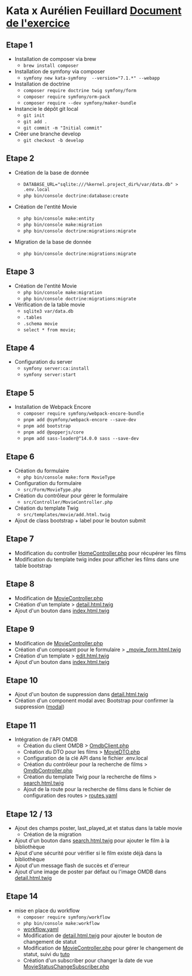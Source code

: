 # Kata x Aurélien Feuillard [Document de l'exercice](https://docs.google.com/document/d/1HFwN8MJJAcLW8EmZQsmWgFC3fSY_ZC3Y01repAzi9IM/edit#heading=h.alqi9kkdk9db)

## Etape 1

* Installation de composer via brew
  * `brew install composer`
* Installation de symfony via composer
  * `symfony new kata-symfony  --version="7.1.*" --webapp`
* Installation de doctrine
  * `composer require doctrine twig symfony/form`
  * `composer require symfony/orm-pack`
  * `composer require --dev symfony/maker-bundle`
* Instancie le dépôt git local
  * `git init`
  * `git add .`
  * `git commit -m "Initial commit"`
* Créer une branche develop
  * `git checkout -b develop`
  
## Etape 2

* Création de la base de donnée
  * `DATABASE_URL="sqlite:///%kernel.project_dir%/var/data.db" > .env.local`
  * `php bin/console doctrine:database:create`

* Création de l'entité Movie
  * `php bin/console make:entity`
  * `php bin/console make:migration`
  * `php bin/console doctrine:migrations:migrate`

* Migration de la base de donnée
  * `php bin/console doctrine:migrations:migrate`

## Etape 3

* Création de l'entité Movie
  * `php bin/console make:migration`
  * `php bin/console doctrine:migrations:migrate`
* Vérification de la table movie
  * `sqlite3 var/data.db`
  * `.tables`
  * `.schema movie`
  * `select * from movie;`

## Etape 4

* Configuration du server
  * `symfony server:ca:install`
  * `symfony server:start`

## Etape 5

* Installation de Webpack Encore
  * `composer require symfony/webpack-encore-bundle`
  * `pnpm add @symfony/webpack-encore --save-dev`
  * `pnpm add bootstrap`
  * `pnpm add @popperjs/core`
  * `pnpm add sass-loader@^14.0.0 sass --save-dev`

## Etape 6

* Création du formulaire
  * `php bin/console make:form MovieType`
* Configuration du formulaire
  * `src/Form/MovieType.php`
* Création du contrôleur pour gérer le formulaire
  * `src/Controller/MovieController.php`
* Création du template Twig
  * `src/templates/movie/add.html.twig`
* Ajout de class bootstrap + label pour le bouton submit

## Etape 7

* Modification du controller [HomeController.php](src/Controller/HomeController.php) pour récupérer les films
* Modification du template twig index pour afficher les films dans une table bootstrap

## Etape 8

* Modification de [MovieController.php](src/Controller/MovieController.php)
* Création d'un template > [detail.html.twig](templates/movie/detail.html.twig)
* Ajout d'un bouton dans [index.html.twig](templates/home/index.html.twig)

## Etape 9

* Modification de [MovieController.php](src/Controller/MovieController.php)
* Création d'un composant pour le formulaire > [_movie_form.html.twig](templates/movie/_movie_form.html.twig)
* Création d'un template > [edit.html.twig](templates/movie/edit.html.twig)
* Ajout d'un bouton dans [index.html.twig](templates/home/index.html.twig)

## Etape 10

* Ajout d'un bouton de suppression dans [detail.html.twig](templates/movie/detail.html.twig)
* Création d'un component modal avec Bootstrap pour confirmer la suppression ([modal](templates/components/confirm_delete_modal.html.twig))

## Etape 11

* Intégration de l'API OMDB
  * Création du client OMDB > [OmdbClient.php](src/Service/OmdbClient.php)
  * Création du DTO pour les films > [MovieDTO.php](src/Class/MovieDTO.php)
  * Configuration de la clé API dans le fichier .env.local
  * Création du contrôleur pour la recherche de films > [OmdbController.php](src/Controller/OmdbController.php)
  * Création du template Twig pour la recherche de films > [search.html.twig](templates/omdb/search.html.twig)
  * Ajout de la route pour la recherche de films dans le fichier de configuration des routes > [routes.yaml](config/routes.yaml)

## Etape 12 / 13

* Ajout des champs poster, last_played_at et status dans la table movie
  * Création de la migration
* Ajout d'un bouton dans [search.html.twig](templates/omdb/search.html.twig) pour ajouter le film à la bibliothèque
* Ajout d'une sécurité pour vérifier si le film existe déjà dans la bibliothèque
* Ajout d'un message flash de succès et d'erreur
* Ajout d'une image de poster par défaut ou l'image OMDB dans [detail.html.twig](templates/movie/detail.html.twig)

## Etape 14

* mise en place du workflow
  * `composer require symfony/workflow`
  * `php bin/console make:workflow`
  * [workflow.yaml](config/packages/workflow.yaml)
  * Modification de [detail.html.twig](templates/movie/detail.html.twig) pour ajouter le bouton de changement de statut
  * Modification de [MovieController.php](src/Controller/MovieController.php) pour gérer le changement de statut, suivi du [tuto](https://grafikart.fr/tutoriels/symfony-workflow-1978)
  * Création d'un subscriber pour changer la date de vue [MovieStatusChangeSubscriber.php](src/EventSubscriber/MovieStatusChangeSubscriber.php)
